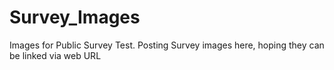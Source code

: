 # Survey_Images
Images for Public Survey
Test.  Posting Survey images here, hoping they can be linked via web URL
